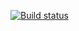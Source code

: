 [![Build status](https://ci.appveyor.com/api/projects/status/6xfqqaprlt4til5v?svg=true)](https://ci.appveyor.com/project/Veronika-ui/aqa4selenide)


